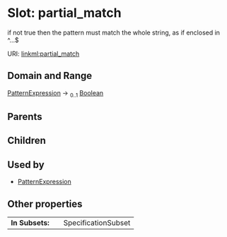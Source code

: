 
# Slot: partial_match


if not true then the pattern must match the whole string, as if enclosed in ^...$

URI: [linkml:partial_match](https://w3id.org/linkml/partial_match)


## Domain and Range

[PatternExpression](PatternExpression.md) &#8594;  <sub>0..1</sub> [Boolean](types/Boolean.md)

## Parents


## Children


## Used by

 * [PatternExpression](PatternExpression.md)

## Other properties

|  |  |  |
| --- | --- | --- |
| **In Subsets:** | | SpecificationSubset |

